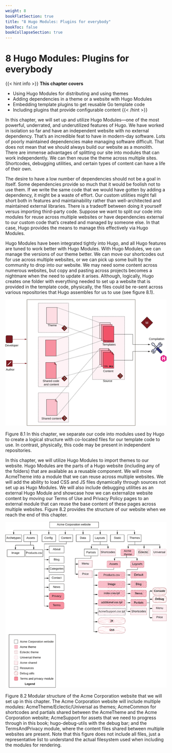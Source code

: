 ```yaml
---
weight: 8
bookFlatSection: true
title: "8 Hugo Modules: Plugins for everybody"
bookToc: false
bookCollapseSection: true
---
```


# 8 Hugo Modules: Plugins for everybody

{{< hint info >}}
**This chapter covers**
- Using Hugo Modules for distributing and using themes
- Adding dependencies in a theme or a website with Hugo Modules
- Embedding template plugins to get reusable Go template code
- Including plugins that provide configurable content
{{< /hint >}}
 
In this chapter, we will set up and utilize Hugo Modules—one of the most powerful, underrated, and underutilized features of Hugo. We have worked in isolation so far and have an independent website with no external dependency. That’s an incredible feat to have in modern-day software. Lots of poorly maintained dependencies make managing software difficult. That does not mean that we should always build our website as a monolith. There are immense advantages of splitting our site into modules that can work independently. We can then reuse the theme across multiple sites. Shortcodes, debugging utilities, and certain types of content can have a life of their own.

The desire to have a low number of dependencies should not be a goal in itself. Some dependencies provide so much that it would be foolish not to use them. If we write the same code that we would have gotten by adding a dependency, it might be a waste of effort. Our custom utilities might fall short both in features and maintainability rather than well-architected and maintained external libraries. There is a tradeoff between doing it yourself versus importing third-party code. Suppose we want to split our code into modules for reuse across multiple websites or have dependencies external to our custom code that’s created and managed by someone else. In  that  case,  Hugo provides the means to manage this effectively via Hugo Modules.

Hugo Modules have been integrated tightly into Hugo, and all Hugo features are tuned to work better with Hugo Modules. With Hugo Modules, we can manage the versions of our theme better. We can move our shortcodes out for use across multiple websites, or we can pick up some built by the community to drop into our website. We may need some content across numerous websites, but copy and pasting across projects becomes a nightmare when the need to update it arises. Although, logically, Hugo creates one folder with everything needed to set up a website that is provided in the template code, physically, the files could be re-sent across various repositories that Hugo assembles for us to use (see figure 8.1).

![Figure8.1](Figure8.1.svg)

Figure 8.1 In this chapter, we separate our code into modules used by Hugo to create a logical structure with co-located files for our template code to use. In contrast, physically, this code may be present in independent repositories.

In this chapter, we will utilize Hugo Modules to import themes to our website. Hugo Modules are the parts of a Hugo website (including any of the folders) that are available as a reusable component. We will move AcmeTheme into a module that we can reuse across multiple websites. We will add the ability to load CSS and JS files dynamically through sources not set up as Hugo Modules. We will also include debugging utilities as an external Hugo Module and showcase how we can externalize website content by moving our Terms of Use and Privacy Policy pages to an external module that can reuse the base content of these pages across multiple websites. Figure 8.2 provides the structure of our website when we reach the end of this chapter.

![Figure8.2](Figure8.2.svg)

Figure 8.2 Modular structure of the Acme Corporation website that we will set up in this chapter. The Acme Corporation website will include multiple modules: AcmeTheme/Eclectic/Universal as themes; AcmeCommon for shortcodes and partials shared between the AcmeTheme and the Acme Corporation website;
AcmeSupport for assets that we need to progress through in this book; hugo-debug-utils with the debug bar; and the TermsAndPrivacy module, where the content files shared
between multiple websites are present. Note that this figure does not include all files, just a representative list to understand the actual filesystem used when including the modules for rendering.